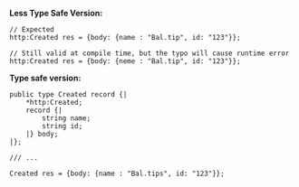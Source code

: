 **Less Type Safe Version:**

```
// Expected
http:Created res = {body: {name : "Bal.tip", id: "123"}}; 

// Still valid at compile time, but the typo will cause runtime error
http:Created res = {body: {neme : "Bal.tip", id: "123"}}; 
```

**Type safe version:**

```
public type Created record {|
    *http:Created;
    record {|
        string name;
        string id;
    |} body;
|};

/// ...

Created res = {body: {name : "Bal.tips", id: "123"}};
```